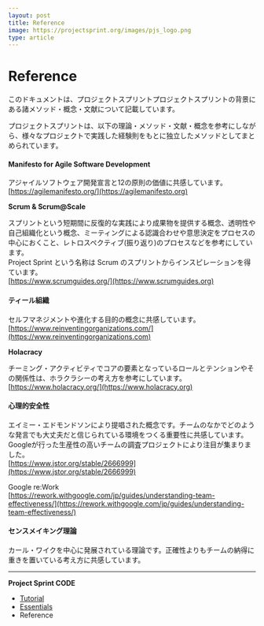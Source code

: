 ```yaml
---
layout: post
title: Reference
image: https://projectsprint.org/images/pjs_logo.png
type: article
---
```


# Reference

このドキュメントは、プロジェクトスプリントプロジェクトスプリントの背景にある諸メソッド・概念・文献について記載しています。

プロジェクトスプリントは、以下の理論・メソッド・文献・概念を参考にしながら、様々なプロジェクトで実践した経験則をもとに独立したメソッドとしてまとめられています。

#### Manifesto for Agile Software Development

アジャイルソフトウェア開発宣言と12の原則の価値に共感しています。\
[https://agilemanifesto.org/](https://agilemanifesto.org)

**Scrum & Scrum@Scale**

スプリントという短期間に反復的な実践により成果物を提供する概念、透明性や自己組織化という概念、ミーティングによる認識合わせや意思決定をプロセスの中心におくこと、レトロスペクティブ(振り返り)のプロセスなどを参考にしています。\
Project Sprint という名称は Scrum のスプリントからインスピレーションを得ています。\
[https://www.scrumguides.org/](https://www.scrumguides.org)

#### ティール組織

セルフマネジメントや進化する目的の概念に共感しています。\
[https://www.reinventingorganizations.com/](https://www.reinventingorganizations.com)

**Holacracy**

チーミング・アクティビティでコアの要素となっているロールとテンションやその関係性は、ホラクラシーの考え方を参考にしています。\
[https://www.holacracy.org/](https://www.holacracy.org)

#### 心理的安全性

エイミー・エドモンドソンにより提唱された概念です。チームのなかでどのような発言でも大丈夫だと信じられている環境をつくる重要性に共感しています。\
Googleが行った生産性の高いチームの調査プロジェクトにより注目が集まりました。\
[https://www.jstor.org/stable/2666999](https://www.jstor.org/stable/2666999)

Google re:Work\
[https://rework.withgoogle.com/jp/guides/understanding-team-effectiveness/](https://rework.withgoogle.com/jp/guides/understanding-team-effectiveness/)

#### センスメイキング理論

カール・ワイクを中心に発展されている理論です。正確性よりもチームの納得に重きを置いている考え方に共感しています。

***

**Project Sprint CODE**

* [Tutorial](broken-reference)
* [Essentials](essentials.md)
* Reference
